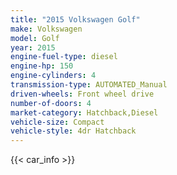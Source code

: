 ```yaml
---
title: "2015 Volkswagen Golf"
make: Volkswagen
model: Golf
year: 2015
engine-fuel-type: diesel
engine-hp: 150
engine-cylinders: 4
transmission-type: AUTOMATED_Manual
driven-wheels: Front wheel drive
number-of-doors: 4
market-category: Hatchback,Diesel
vehicle-size: Compact
vehicle-style: 4dr Hatchback
---
```


{{< car_info >}}
